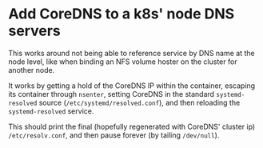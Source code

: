 # Add CoreDNS to a k8s' node DNS servers

This works around not being able to reference service by DNS name at
the node level, like when binding an NFS volume hoster on the cluster
for another node.

It works by getting a hold of the CoreDNS IP within the container,
escaping its container through `nsenter`, setting CoreDNS in the
standard `systemd-resolved` source (`/etc/systemd/resolved.conf`),
and then reloading the `systemd-resolved` service.

This should print the final (hopefully regenerated with CoreDNS' cluster ip) 
`/etc/resolv.conf`, and then pause forever (by tailing `/dev/null`).
